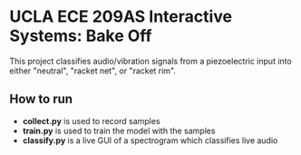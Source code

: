 # UCLA ECE 209AS Interactive Systems: Bake Off
This project classifies audio/vibration signals from a piezoelectric input into either
"neutral", "racket net", or "racket rim".

## How to run
* **collect.py** is used to record samples
* **train.py** is used to train the model with the samples
* **classify.py** is a live GUI of a spectrogram which classifies live audio